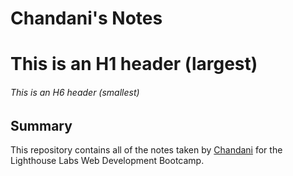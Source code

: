 # Chandani's Notes
# This is an H1 header (largest)
###### This is an H6 header (smallest)
## Summary 

This repository contains all of the notes taken by [Chandani](https://github.com/chandanikumari) for the Lighthouse Labs Web Development Bootcamp.